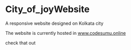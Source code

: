 # City_of_joyWebsite
A responsive website designed on Kolkata city

The website is currently hosted in www.codesumu.online

check that out
